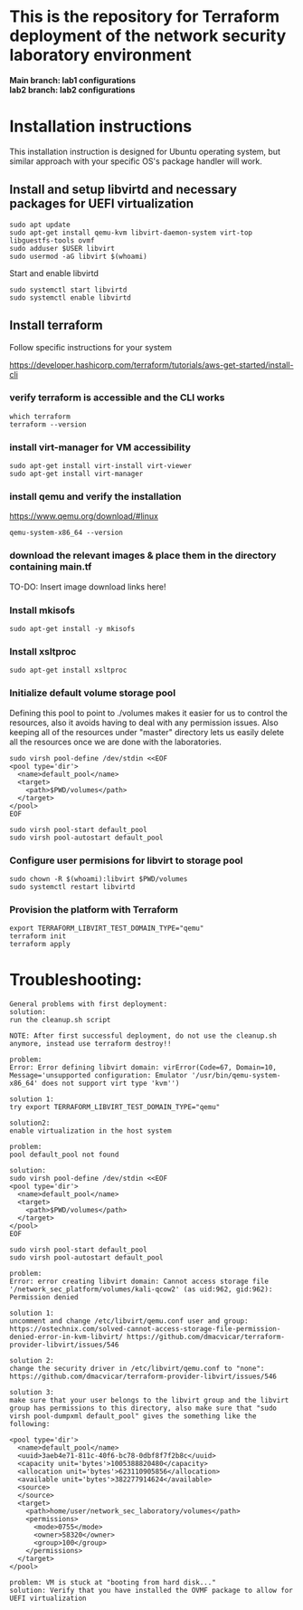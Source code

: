 # This is the repository for Terraform deployment of the network security laboratory environment

**Main branch: lab1 configurations**  
**lab2 branch: lab2 configurations**  


# Installation instructions

This installation instruction is designed for Ubuntu operating system, but similar approach with your specific OS's package handler will work.

## Install and setup libvirtd and necessary packages for UEFI virtualization
```
sudo apt update
sudo apt-get install qemu-kvm libvirt-daemon-system virt-top libguestfs-tools ovmf
sudo adduser $USER libvirt
sudo usermod -aG libvirt $(whoami)
```

Start and enable libvirtd
```
sudo systemctl start libvirtd
sudo systemctl enable libvirtd
```

## Install terraform
Follow specific instructions for your system

https://developer.hashicorp.com/terraform/tutorials/aws-get-started/install-cli

### verify terraform is accessible and the CLI works
```
which terraform
terraform --version
```


### install virt-manager for VM accessibility
```
sudo apt-get install virt-install virt-viewer
sudo apt-get install virt-manager
```

### install qemu and verify the installation
https://www.qemu.org/download/#linux
```
qemu-system-x86_64 --version
```
### download the relevant images & place them in the directory containing main.tf

TO-DO: Insert image download links here!

### Install mkisofs
```
sudo apt-get install -y mkisofs
```

### Install xsltproc 
```
sudo apt-get install xsltproc
```

### Initialize default volume storage pool
Defining this pool to point to ./volumes makes it easier for us to control the resources, also it avoids having to deal with any permission issues. Also keeping all of the resources under "master" directory lets us easily delete all the resources once we are done with the laboratories.

```
sudo virsh pool-define /dev/stdin <<EOF
<pool type='dir'>
  <name>default_pool</name>
  <target>
    <path>$PWD/volumes</path>
  </target>
</pool>
EOF

sudo virsh pool-start default_pool
sudo virsh pool-autostart default_pool
```

### Configure user permisions for libvirt to storage pool
```
sudo chown -R $(whoami):libvirt $PWD/volumes
sudo systemctl restart libvirtd
```


### Provision the platform with Terraform
```
export TERRAFORM_LIBVIRT_TEST_DOMAIN_TYPE="qemu"
terraform init
terraform apply
```

# Troubleshooting:
```
General problems with first deployment:
solution:
run the cleanup.sh script

NOTE: After first successful deployment, do not use the cleanup.sh anymore, instead use terraform destroy!!

```


```
problem:
Error: Error defining libvirt domain: virError(Code=67, Domain=10, Message='unsupported configuration: Emulator '/usr/bin/qemu-system-x86_64' does not support virt type 'kvm'')

solution 1:
try export TERRAFORM_LIBVIRT_TEST_DOMAIN_TYPE="qemu"

solution2:
enable virtualization in the host system
```

```
problem:
pool default_pool not found

solution:
sudo virsh pool-define /dev/stdin <<EOF
<pool type='dir'>
  <name>default_pool</name>
  <target>
    <path>$PWD/volumes</path>
  </target>
</pool>
EOF

sudo virsh pool-start default_pool
sudo virsh pool-autostart default_pool
```

```
problem:
Error: error creating libvirt domain: Cannot access storage file '/network_sec_platform/volumes/kali-qcow2' (as uid:962, gid:962): Permission denied

solution 1: 
uncomment and change /etc/libvirt/qemu.conf user and group: https://ostechnix.com/solved-cannot-access-storage-file-permission-denied-error-in-kvm-libvirt/ https://github.com/dmacvicar/terraform-provider-libvirt/issues/546

solution 2:
change the security driver in /etc/libvirt/qemu.conf to "none": https://github.com/dmacvicar/terraform-provider-libvirt/issues/546

solution 3:
make sure that your user belongs to the libvirt group and the libvirt group has permissions to this directory, also make sure that "sudo virsh pool-dumpxml default_pool" gives the something like the following:

<pool type='dir'>
  <name>default_pool</name>
  <uuid>3aeb4e71-811c-40f6-bc78-0dbf8f7f2b8c</uuid>
  <capacity unit='bytes'>1005388820480</capacity>
  <allocation unit='bytes'>623110905856</allocation>
  <available unit='bytes'>382277914624</available>
  <source>
  </source>
  <target>
    <path>home/user/network_sec_laboratory/volumes</path>
    <permissions>
      <mode>0755</mode>
      <owner>58320</owner>
      <group>100</group>
    </permissions>
  </target>
</pool>

```

```
problem: VM is stuck at "booting from hard disk..."
solution: Verify that you have installed the OVMF package to allow for UEFI virtualization
```

